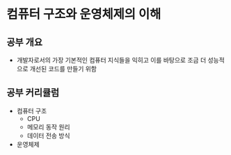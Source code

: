 # 컴퓨터 구조와 운영체제의 이해
## 공부 개요
- 개발자로서의 가장 기본적인 컴퓨터 지식들을 익히고 이를 바탕으로 조금 더 성능적으로 개선된 코드를 만들기 위함

## 공부 커리큘럼
- 컴퓨터 구조
    - CPU
    - 메모리 동작 원리
    - 데이터 전송 방식
- 운영체제